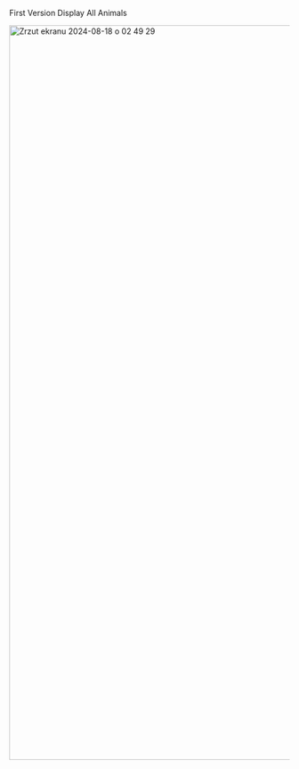 First Version Display All Animals

<img width="1319" alt="Zrzut ekranu 2024-08-18 o 02 49 29" src="https://github.com/user-attachments/assets/2ef5f231-49b2-42f0-a7f5-3f7aa5584211">
